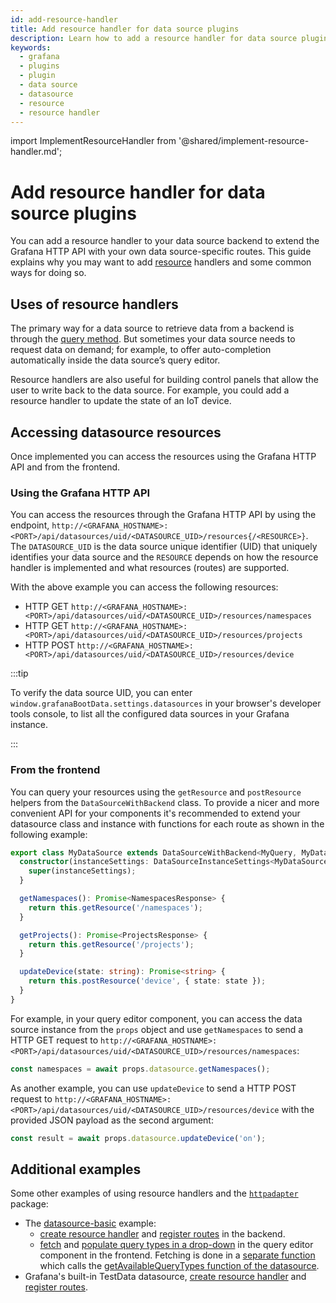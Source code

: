 ```yaml
---
id: add-resource-handler
title: Add resource handler for data source plugins
description: Learn how to add a resource handler for data source plugins.
keywords:
  - grafana
  - plugins
  - plugin
  - data source
  - datasource
  - resource
  - resource handler
---
```


import ImplementResourceHandler from '@shared/implement-resource-handler.md';

# Add resource handler for data source plugins

You can add a resource handler to your data source backend to extend the Grafana HTTP API with your own data source-specific routes. This guide explains why you may want to add [resource](../../key-concepts/backend-plugins/#resources) handlers and some common ways for doing so.

## Uses of resource handlers

The primary way for a data source to retrieve data from a backend is through the [query method](../../tutorials/build-a-data-source-plugin#define-a-query). But sometimes your data source needs to request data on demand; for example, to offer auto-completion automatically inside the data source’s query editor.

Resource handlers are also useful for building control panels that allow the user to write back to the data source. For example, you could add a resource handler to update the state of an IoT device.

<ImplementResourceHandler />

## Accessing datasource resources

Once implemented you can access the resources using the Grafana HTTP API and from the frontend.

### Using the Grafana HTTP API

You can access the resources through the Grafana HTTP API by using the endpoint, `http://<GRAFANA_HOSTNAME>:<PORT>/api/datasources/uid/<DATASOURCE_UID>/resources{/<RESOURCE>}`. The `DATASOURCE_UID` is the data source unique identifier (UID) that uniquely identifies your data source and the `RESOURCE` depends on how the resource handler is implemented and what resources (routes) are supported.

With the above example you can access the following resources:

- HTTP GET `http://<GRAFANA_HOSTNAME>:<PORT>/api/datasources/uid/<DATASOURCE_UID>/resources/namespaces`
- HTTP GET `http://<GRAFANA_HOSTNAME>:<PORT>/api/datasources/uid/<DATASOURCE_UID>/resources/projects`
- HTTP POST `http://<GRAFANA_HOSTNAME>:<PORT>/api/datasources/uid/<DATASOURCE_UID>/resources/device`

:::tip

To verify the data source UID, you can enter `window.grafanaBootData.settings.datasources` in your browser's developer tools console, to list all the configured data sources in your Grafana instance.

:::

### From the frontend

You can query your resources using the `getResource` and `postResource` helpers from the `DataSourceWithBackend` class. To provide a nicer and more convenient API for your components it's recommended to extend your datasource class and instance with functions for each route as shown in the following example:

```typescript
export class MyDataSource extends DataSourceWithBackend<MyQuery, MyDataSourceOptions> {
  constructor(instanceSettings: DataSourceInstanceSettings<MyDataSourceOptions>) {
    super(instanceSettings);
  }

  getNamespaces(): Promise<NamespacesResponse> {
    return this.getResource('/namespaces');
  }

  getProjects(): Promise<ProjectsResponse> {
    return this.getResource('/projects');
  }

  updateDevice(state: string): Promise<string> {
    return this.postResource('device', { state: state });
  }
}
```

For example, in your query editor component, you can access the data source instance from the `props` object and use `getNamespaces` to send a HTTP GET request to `http://<GRAFANA_HOSTNAME>:<PORT>/api/datasources/uid/<DATASOURCE_UID>/resources/namespaces`:

```typescript
const namespaces = await props.datasource.getNamespaces();
```

As another example, you can use `updateDevice` to send a HTTP POST request to `http://<GRAFANA_HOSTNAME>:<PORT>/api/datasources/uid/<DATASOURCE_UID>/resources/device` with the provided JSON payload as the second argument:

```typescript
const result = await props.datasource.updateDevice('on');
```

## Additional examples

Some other examples of using resource handlers and the [`httpadapter`](https://pkg.go.dev/github.com/grafana/grafana-plugin-sdk-go/backend/resource/httpadapter) package:

- The [datasource-basic](https://github.com/grafana/grafana-plugin-examples/tree/main/examples/datasource-basic) example:
  - [create resource handler](https://github.com/grafana/grafana-plugin-examples/blob/309228fffb09c092c08dbd3d17f45a656b2ec3c6/examples/datasource-basic/pkg/plugin/datasource.go#L39) and [register routes](https://github.com/grafana/grafana-plugin-examples/blob/main/examples/datasource-basic/pkg/plugin/resource_handler.go) in the backend.
  - [fetch](https://github.com/grafana/grafana-plugin-examples/blob/309228fffb09c092c08dbd3d17f45a656b2ec3c6/examples/datasource-basic/src/components/QueryEditor/QueryEditor.tsx#L15) and [populate query types in a drop-down](https://github.com/grafana/grafana-plugin-examples/blob/309228fffb09c092c08dbd3d17f45a656b2ec3c6/examples/datasource-basic/src/components/QueryEditor/QueryEditor.tsx#L42) in the query editor component in the frontend. Fetching is done in a [separate function](https://github.com/grafana/grafana-plugin-examples/blob/309228fffb09c092c08dbd3d17f45a656b2ec3c6/examples/datasource-basic/src/components/QueryEditor/useQueryTypes.tsx#L13) which calls the [getAvailableQueryTypes function of the datasource](https://github.com/grafana/grafana-plugin-examples/blob/309228fffb09c092c08dbd3d17f45a656b2ec3c6/examples/datasource-basic/src/datasource.ts#L21-L23).
- Grafana's built-in TestData datasource, [create resource handler](https://github.com/grafana/grafana/blob/5687243d0b3bad06c4da809f925cfdf3d32c5a16/pkg/tsdb/grafana-testdata-datasource/testdata.go#L45) and [register routes](https://github.com/grafana/grafana/blob/5687243d0b3bad06c4da809f925cfdf3d32c5a16/pkg/tsdb/grafana-testdata-datasource/resource_handler.go#L17-L28).
